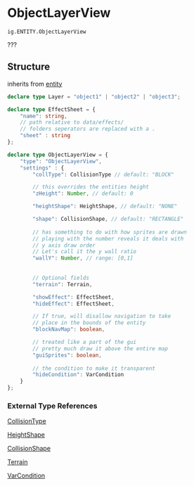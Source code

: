 # ObjectLayerView
`ig.ENTITY.ObjectLayerView`

???

## Structure
inherits from [entity](/entities/animated-entity.md)
```ts
declare type Layer = "object1" | "object2" | "object3";

declare type EffectSheet = {
    "name": string,
    // path relative to data/effects/ 
    // folders seperators are replaced with a .
    "sheet" : string
};

declare type ObjectLayerView = {
    "type": "ObjectLayerView",
    "settings" : {
        "collType": CollisionType // default: "BLOCK"

        // this overrides the entities height
        "zHeight": Number, // default: 0

        "heightShape": HeightShape, // default: "NONE"

        "shape": CollisionShape, // default: "RECTANGLE"
        
        // has something to do with how sprites are drawn
        // playing with the number reveals it deals with
        // y axis draw order
        // Let's call it the y wall ratio
        "wallY": Number, // range: [0,1]
        
        
        // Optional fields
        "terrain": Terrain, 

        "showEffect": EffectSheet,
        "hideEffect": EffectSheet,

        // If true, will disallow navigation to take
        // place in the bounds of the entity
        "blockNavMap": boolean,

        // treated like a part of the gui 
        // pretty much draw it above the entire map
        "guiSprites": boolean,
        
        // the condition to make it transparent
        "hideCondition": VarCondition
    }
};
```
### External Type References

[CollisionType](/types/collision-type.md)

[HeightShape](/types/collision-height-shape.md)

[CollisionShape](/types/collision-shape.md)

[Terrain](/types/terrain.md)

[VarCondition](/types/var-condition.md)